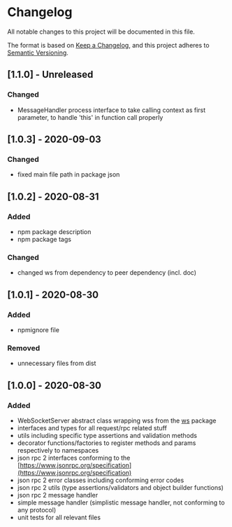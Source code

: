 # Changelog
All notable changes to this project will be documented in this file.

The format is based on [Keep a Changelog](https://keepachangelog.com/en/1.0.0/),
and this project adheres to [Semantic Versioning](https://semver.org/spec/v2.0.0.html).

## [1.1.0] - Unreleased
### Changed
- MessageHandler process interface to take calling context as first parameter, to handle 'this' in function call properly

## [1.0.3] - 2020-09-03
### Changed
- fixed main file path in package json

## [1.0.2] - 2020-08-31
### Added
- npm package description
- npm package tags

### Changed
- changed ws from dependency to peer dependency (incl. doc)

## [1.0.1] - 2020-08-30
### Added
- npmignore file

### Removed
- unnecessary files from dist

## [1.0.0] - 2020-08-30
### Added

- WebSocketServer abstract class wrapping wss from the [ws](https://github.com/websockets/ws) package
- interfaces and types for all request/rpc related stuff
- utils including specific type assertions and validation methods
- decorator functions/factories to register methods and params respectively to namespaces
- json rpc 2 interfaces conforming to the [https://www.jsonrpc.org/specification](https://www.jsonrpc.org/specification)
- json rpc 2 error classes including conforming error codes
- json rpc 2 utils (type assertions/validators and object builder functions)
- json rpc 2 message handler
- simple message handler (simplistic message handler, not conforming to any protocol)
- unit tests for all relevant files
